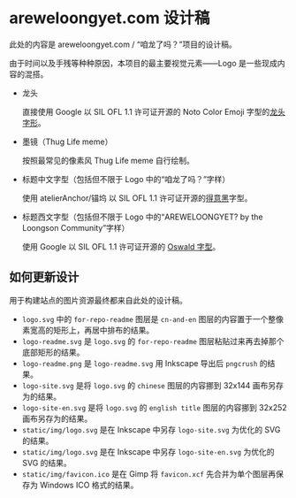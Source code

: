 # areweloongyet.com 设计稿

此处的内容是 areweloongyet.com / “咱龙了吗？”项目的设计稿。

由于时间以及手残等种种原因，本项目的最主要视觉元素——Logo 是一些现成内容的混搭。

*   龙头

    直接使用 Google 以 SIL OFL 1.1 许可证开源的 Noto Color Emoji 字型的[龙头字形](https://github.com/googlefonts/noto-emoji/blob/v2.038/svg/emoji\_u1f432.svg)。

*   墨镜（Thug Life meme）

    按照最常见的像素风 Thug Life meme 自行绘制。

*   标题中文字型（包括但不限于 Logo 中的“咱龙了吗？”字样）

    使用 atelierAnchor/锚坞 以 SIL OFL 1.1 许可证开源的[得意黑](https://github.com/atelier-anchor/smiley-sans)字型。

*   标题西文字型（包括但不限于 Logo 中的“AREWELOONGYET? by the Loongson Community”字样）

    使用 Google 以 SIL OFL 1.1 许可证开源的 [Oswald 字型](https://github.com/googlefonts/OswaldFont)。

## 如何更新设计

用于构建站点的图片资源最终都来自此处的设计稿。

* `logo.svg` 中的 `for-repo-readme` 图层是 `cn-and-en` 图层的内容置于一个整像素宽高的矩形上，再居中排布的结果。
* `logo-readme.svg` 是 `logo.svg` 的 `for-repo-readme` 图层粘贴过来再去掉那个底部矩形的结果。
* `logo-readme.png` 是 `logo-readme.svg` 用 Inkscape 导出后 `pngcrush` 的结果。
* `logo-site.svg` 是将 `logo.svg` 的 `chinese` 图层的内容挪到 32x144 画布另存为的结果。
* `logo-site-en.svg` 是将 `logo.svg` 的 `english title` 图层的内容挪到 32x252 画布另存为的结果。
* `static/img/logo.svg` 是在 Inkscape 中另存 `logo-site.svg` 为优化的 SVG 的结果。
* `static/img/logo.svg` 是在 Inkscape 中另存 `logo-site-en.svg` 为优化的 SVG 的结果。
* `static/img/favicon.ico` 是在 Gimp 将 `favicon.xcf` 先合并为单个图层再保存为 Windows ICO 格式的结果。
